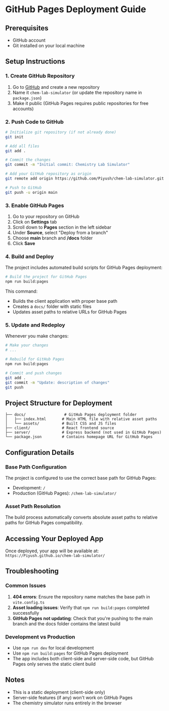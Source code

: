 # GitHub Pages Deployment Guide

## Prerequisites

- GitHub account
- Git installed on your local machine

## Setup Instructions

### 1. Create GitHub Repository

1. Go to [GitHub](https://github.com) and create a new repository
2. Name it `chem-lab-simulator` (or update the repository name in `package.json`)
3. Make it public (GitHub Pages requires public repositories for free accounts)

### 2. Push Code to GitHub

```bash
# Initialize git repository (if not already done)
git init

# Add all files
git add .

# Commit the changes
git commit -m "Initial commit: Chemistry Lab Simulator"

# Add your GitHub repository as origin
git remote add origin https://github.com/Piyush/chem-lab-simulator.git

# Push to GitHub
git push -u origin main
```

### 3. Enable GitHub Pages

1. Go to your repository on GitHub
2. Click on **Settings** tab
3. Scroll down to **Pages** section in the left sidebar
4. Under **Source**, select "Deploy from a branch"
5. Choose **main** branch and **/docs** folder
6. Click **Save**

### 4. Build and Deploy

The project includes automated build scripts for GitHub Pages deployment:

```bash
# Build the project for GitHub Pages
npm run build:pages
```

This command:

- Builds the client application with proper base path
- Creates a `docs/` folder with static files
- Updates asset paths to relative URLs for GitHub Pages

### 5. Update and Redeploy

Whenever you make changes:

```bash
# Make your changes
# ...

# Rebuild for GitHub Pages
npm run build:pages

# Commit and push changes
git add .
git commit -m "Update: description of changes"
git push
```

## Project Structure for Deployment

```
├── docs/                 # GitHub Pages deployment folder
│   ├── index.html       # Main HTML file with relative asset paths
│   └── assets/          # Built CSS and JS files
├── client/              # React frontend source
├── server/              # Express backend (not used in GitHub Pages)
└── package.json         # Contains homepage URL for GitHub Pages
```

## Configuration Details

### Base Path Configuration

The project is configured to use the correct base path for GitHub Pages:

- Development: `/`
- Production (GitHub Pages): `/chem-lab-simulator/`

### Asset Path Resolution

The build process automatically converts absolute asset paths to relative paths for GitHub Pages compatibility.

## Accessing Your Deployed App

Once deployed, your app will be available at:
`https://Piyush.github.io/chem-lab-simulator/`

## Troubleshooting

### Common Issues

1. **404 errors**: Ensure the repository name matches the base path in `vite.config.ts`
2. **Asset loading issues**: Verify that `npm run build:pages` completed successfully
3. **GitHub Pages not updating**: Check that you're pushing to the main branch and the docs folder contains the latest build

### Development vs Production

- Use `npm run dev` for local development
- Use `npm run build:pages` for GitHub Pages deployment
- The app includes both client-side and server-side code, but GitHub Pages only serves the static client build

## Notes

- This is a static deployment (client-side only)
- Server-side features (if any) won't work on GitHub Pages
- The chemistry simulator runs entirely in the browser
